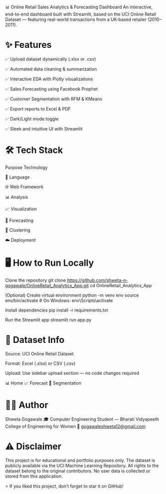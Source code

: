 📊 Online Retail Sales Analytics & Forecasting Dashboard
An interactive, end-to-end dashboard built with Streamlit, based on the UCI Online Retail Dataset — featuring real-world transactions from a UK-based retailer (2010–2011).

# ✨ Features
✅ Upload dataset dynamically (.xlsx or .csv)

✅ Automated data cleaning & summarization

✅ Interactive EDA with Plotly visualizations

✅ Sales Forecasting using Facebook Prophet

✅ Customer Segmentation with RFM & KMeans

✅ Export reports to Excel & PDF

✅ Dark/Light mode toggle

✅ Sleek and intuitive UI with Streamlit

# 🛠️ Tech Stack

Purpose	Technology

🐍 Language	

🌐 Web Framework	
 
📊 Analysis	

📈 Visualization	

🔮 Forecasting	

📌 Clustering	

☁️ Deployment	


# 🖥️ How to Run Locally
Clone the repository
git clone https://github.com/shweta-n-gogawale/OnlineRetail_Analytics_App.git
cd OnlineRetail_Analytics_App

(Optional) Create virtual environment
python -m venv env
source env/bin/activate  # On Windows: env\Scripts\activate

Install dependencies
pip install -r requirements.txt

Run the Streamlit app
streamlit run app.py
# 📁 Dataset Info
Source: UCI Online Retail Dataset

Format: Excel (.xlsx) or CSV (.csv)

Upload: Use sidebar upload section — no code changes required

📊 Home	📈 Forecast	👥 Segmentation

# 👩‍💻 Author
Shweta Gogawale
🎓 Computer Engineering Student — Bharati Vidyapeeth College of Engineering for Women
📧 gogawaleshweta12@gmail.com


# ⚠️ Disclaimer
This project is for educational and portfolio purposes only.
The dataset is publicly available via the UCI Machine Learning Repository.
All rights to the dataset belong to the original contributors.
No user data is collected or stored from this application.

⭐ If you liked this project, don’t forget to star it on GitHub!
